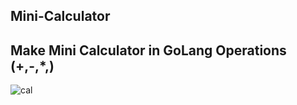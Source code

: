 ##  Mini-Calculator
## Make Mini Calculator in GoLang Operations (+,-,*,\)
![cal](https://user-images.githubusercontent.com/93153939/179909718-1513732d-b7d7-468e-a2e0-34a5283f3d19.PNG)

